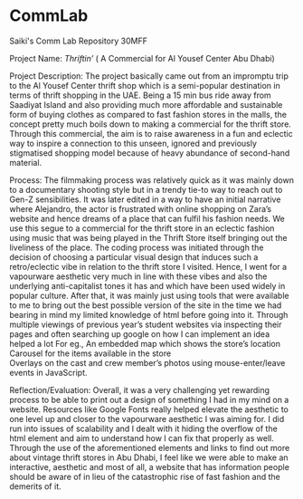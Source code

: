 # CommLab 
Saiki's Comm Lab Repository 30MFF


Project Name: 
<i>Thriftin’</i> ( A Commercial for Al Yousef Center Abu Dhabi)

Project Description:
The project basically came out from an impromptu trip to the Al Yousef Center thrift shop which is a semi-popular destination in terms of thrift shopping in the UAE. Being a 15 min bus ride away from Saadiyat Island and also providing much more affordable and sustainable form of buying clothes as compared to fast fashion stores in the malls, the concept pretty much boils down to making a commercial for the thrift store. Through this commercial, the aim is to raise awareness in a fun and eclectic way to inspire a connection to this unseen, ignored and previously stigmatised shopping model because of heavy abundance of second-hand material. 

Process:
The filmmaking process was relatively quick as it was mainly down to a documentary shooting style but in a trendy tie-to way to reach out to Gen-Z sensibilities. It was later edited in a way to have an initial narrative where Alejandro, the actor is frustrated with online shopping on Zara’s website and hence dreams of a place that can fulfil his fashion needs. We use this segue to a commercial for the thrift store in an eclectic fashion using music that was being played in the Thrift Store itself bringing out the liveliness of the place.
The coding process was initiated through the decision of choosing a particular visual design that induces such a retro/eclectic vibe in relation to the thrift store I visited. Hence, I went for a vapourware aesthetic very much in line with these vibes and also the underlying anti-capitalist tones it has and which have been used widely in popular culture.
After that, it was mainly just using tools that were available to me to bring out the best possible version of the site in the time we had bearing in mind my limited knowledge of html before going into it. Through multiple viewings of previous year’s student websites via inspecting their pages and often searching up google on how I can implement an idea helped a lot 
For eg.,
An embedded map which shows the store’s location
Carousel for the items available in the store  
Overlays on the cast and crew member’s photos using mouse-enter/leave events in JavaScript.

Reflection/Evaluation:
Overall, it was a very challenging yet rewarding process to be able to print out a design of something I had in my mind on a website. Resources like Google Fonts really helped elevate the aesthetic to one level up and closer to the vapourware aesthetic I was aiming for. I did run into issues of scalability and I dealt with it hiding the overflow of the html element and aim to understand how I can fix that properly as well. Through the use of the aforementioned elements and links to find out more about vintage thrift stores in Abu Dhabi, I feel like we were able to make an interactive, aesthetic and most of all, a website that has information people should be aware of in lieu of the catastrophic rise of fast fashion and the demerits of it.
